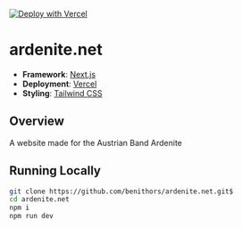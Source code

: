 [![Deploy with Vercel](https://vercel.com/button)](https://vercel.com/new/git/external?repository-url=https%3A%2F%2Fgithub.com%2Fbenithors%2Fmorana.at)

# ardenite.net

- **Framework**: [Next.js](https://nextjs.org/)
- **Deployment**: [Vercel](https://vercel.com)
- **Styling**: [Tailwind CSS](https://tailwindcss.com/)


## Overview

A website made for the Austrian Band Ardenite

## Running Locally

```bash  
git clone https://github.com/benithors/ardenite.net.git$
cd ardenite.net
npm i
npm run dev
 ```  
  
